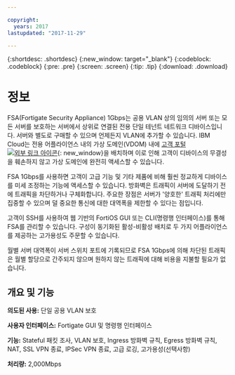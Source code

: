 ```yaml
---

copyright:
  years: 2017
lastupdated: "2017-11-29"

---
```


{:shortdesc: .shortdesc}
{:new_window: target="_blank"}
{:codeblock: .codeblock}
{:pre: .pre}
{:screen: .screen}
{:tip: .tip}
{:download: .download}

# 정보

FSA(Fortigate Security Appliance) 1Gbps는 공용 VLAN 상의 임의의 서버 또는 모든 서버를 보호하는 서버에서 상위로 연결된 전용 단일 테넌트 네트워크 디바이스입니다. 서버와 별도로 구매할 수 있으며 언제든지 VLAN에 추가할 수 있습니다. IBM Cloud는 전용 어플라이언스 내의 가상 도메인(VDOM) 내에 [고객 포털 ![외부 링크 아이콘](../../icons/launch-glyph.svg "외부 링크 아이콘")](http://www.fortinet.com/sites/default/files/productdatasheets/FortiGate-300C.pdf){: new_window}을 배치하며 이로 인해 고객이 디바이스의 무결성을 훼손하지 않고 가상 도메인에 완전히 액세스할 수 있습니다. 

FSA 1Gbps를 사용하면 고객이 고급 기능 및 기타 제품에 비해 훨씬 정교하게 디바이스를 미세 조정하는 기능에 액세스할 수 있습니다. 방화벽은 트래픽이 서버에 도달하기 전에 트래픽을 차단하거나 구체화합니다. 주요한 장점은 서버가 '양호한' 트래픽 처리에만 집중할 수 있으며 덜 중요한 통신에 대한 대역폭을 제한할 수 있다는 점입니다. 

고객이 SSH를 사용하여 웹 기반의 FortiOS GUI 또는 CLI(명령행 인터페이스)를 통해 FSA를 관리할 수 있습니다. 구성이 동기화된 활성-비활성 배치로 두 가지 어플라이언스를 제공하는 고가용성도 주문할 수 있습니다.

월별 서버 대역폭이 서버 스위치 포트에 기록되므로 FSA 1Gbps에 의해 차단된 트래픽은 월별 할당으로 간주되지 않으며 원하지 않는 트래픽에 대해 비용을 지불할 필요가 없습니다.

## 개요 및 기능

**의도된 사용:** 단일 공용 VLAN 보호

**사용자 인터페이스:** Fortigate GUI 및 명령행 인터페이스

**기능:** Stateful 패킷 조사, VLAN 보호, Ingress 방화벽 규칙, Egress 방화벽 규칙, NAT, SSL VPN 종료, IPSec VPN 종료, 고급 로깅, 고가용성(선택사항)

**처리량:** 2,000Mbps
